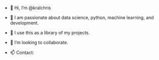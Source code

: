 - 👋 Hi, I’m @kralchris
- 👀 I am passionate about data science, python, machine learning, and development.
- 🌱 I use this as a library of my projects.

- 💞️ I’m looking to collaborate.
- 📫 Contact:

<!---
kralchris/kralchris is a ✨ special ✨ repository.
--->
